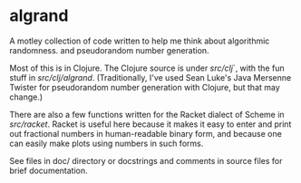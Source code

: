 # algrand
A motley collection of code written to help me think about algorithmic
randomness. and pseudorandom number generation.

Most of this is in Clojure. The Clojure source is under *src/clj*`, with
the fun stuff in *src/clj/algrand*.  (Traditionally, I've used Sean
Luke's Java Mersenne Twister for pseudorandom number generation with
Clojure, but that may change.)

There are also a few functions written for the Racket dialect of Scheme
in *src/racket*.  Racket is useful here because it makes it easy to
enter and print out fractional numbers in human-readable binary form,
and because one can easily make plots using numbers in such forms.

See files in doc/ directory or docstrings and comments in source files
for brief documentation.
